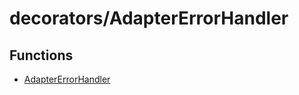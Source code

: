 # decorators/AdapterErrorHandler

## Functions

- [AdapterErrorHandler](functions/AdapterErrorHandler.md)
